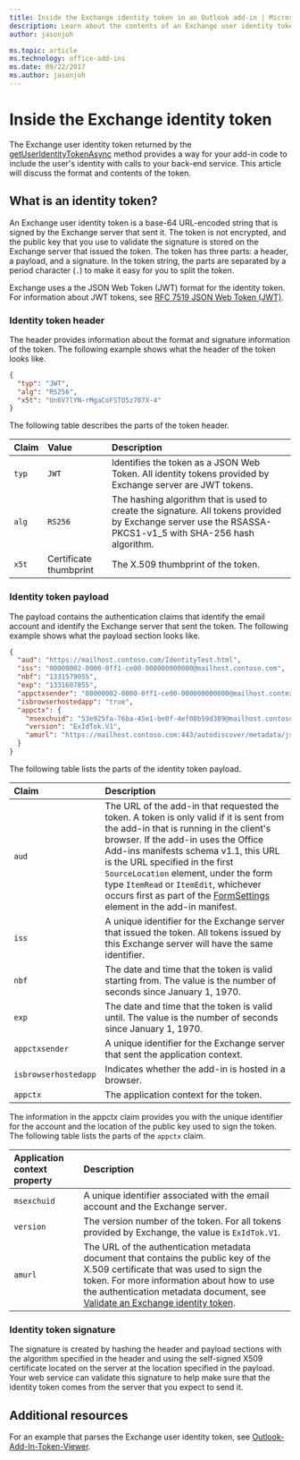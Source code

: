 ```yaml
---
title: Inside the Exchange identity token in an Outlook add-in | Microsoft Docs
description: Learn about the contents of an Exchange user identity token generated from an Outlook add-in.
author: jasonjoh

ms.topic: article
ms.technology: office-add-ins
ms.date: 09/22/2017
ms.author: jasonjoh
---
```


# Inside the Exchange identity token

The Exchange user identity token returned by the [getUserIdentityTokenAsync](https://dev.office.com/reference/add-ins/outlook/1.5/Office.context.mailbox?product=outlook) method provides a way for your add-in code to include the user's identity with calls to your back-end service. This article will discuss the format and contents of the token.

## What is an identity token?

An Exchange user identity token is a base-64 URL-encoded string that is signed by the Exchange server that sent it. The token is not encrypted, and the public key that you use to validate the signature is stored on the Exchange server that issued the token. The token has three parts: a header, a payload, and a signature. In the token string, the parts are separated by a period character (`.`) to make it easy for you to split the token.

Exchange uses a the JSON Web Token (JWT) format for the identity token. For information about JWT tokens, see [RFC 7519 JSON Web Token (JWT)](https://www.rfc-editor.org/rfc/rfc7519.txt).

### Identity token header

The header provides information about the format and signature information of the token. The following example shows what the header of the token looks like.

```JSON
{
  "typ": "JWT",
  "alg": "RS256",
  "x5t": "Un6V7lYN-rMgaCoFSTO5z707X-4"
}
```

The following table describes the parts of the token header.

| Claim | Value | Description |
|:-----|:-----|:-----|
| `typ` | `JWT` | Identifies the token as a JSON Web Token. All identity tokens provided by Exchange server are JWT tokens. |
| `alg` | `RS256` | The hashing algorithm that is used to create the signature. All tokens provided by Exchange server use the RSASSA-PKCS1-v1_5 with SHA-256 hash algorithm. |
| `x5t` | Certificate thumbprint | The X.509 thumbprint of the token. |

### Identity token payload

The payload contains the authentication claims that identify the email account and identify the Exchange server that sent the token. The following example shows what the payload section looks like.

```JSON
{ 
  "aud": "https://mailhost.contoso.com/IdentityTest.html", 
  "iss": "00000002-0000-0ff1-ce00-000000000000@mailhost.contoso.com", 
  "nbf": "1331579055", 
  "exp": "1331607855", 
  "appctxsender": "00000002-0000-0ff1-ce00-000000000000@mailhost.context.com",
  "isbrowserhostedapp": "true",
  "appctx": { 
    "msexchuid": "53e925fa-76ba-45e1-be0f-4ef08b59d389@mailhost.contoso.com",
    "version": "ExIdTok.V1",
    "amurl": "https://mailhost.contoso.com:443/autodiscover/metadata/json/1"
  } 
}
```

The following table lists the parts of the identity token payload.

| Claim | Description |
|:-----|:-----|
| `aud` | The URL of the add-in that requested the token. A token is only valid if it is sent from the add-in that is running in the client's browser. If the add-in uses the Office Add-ins manifests schema v1.1, this URL is the URL specified in the first `SourceLocation` element, under the form type `ItemRead` or `ItemEdit`, whichever occurs first as part of the [FormSettings](https://dev.office.com/reference/add-ins/manifest/formsettings?product=outlook&version=v1.5) element in the add-in manifest. |
| `iss` | A unique identifier for the Exchange server that issued the token. All tokens issued by this Exchange server will have the same identifier. |
| `nbf` | The date and time that the token is valid starting from. The value is the number of seconds since January 1, 1970. |
| `exp` | The date and time that the token is valid until. The value is the number of seconds since January 1, 1970. |
| `appctxsender` | A unique identifier for the Exchange server that sent the application context. |
| `isbrowserhostedapp` | Indicates whether the add-in is hosted in a browser. |
| `appctx` | The application context for the token. |

The information in the appctx claim provides you with the unique identifier for the account and the location of the public key used to sign the token. The following table lists the parts of the `appctx` claim.

| Application context property | Description |
|:-----|:-----|
| `msexchuid` | A unique identifier associated with the email account and the Exchange server. |
| `version` | The version number of the token. For all tokens provided by Exchange, the value is `ExIdTok.V1`. |
| `amurl` | The URL of the authentication metadata document that contains the public key of the X.509 certificate that was used to sign the token. For more information about how to use the authentication metadata document, see [Validate an Exchange identity token](validate-an-identity-token.md). |

### Identity token signature

The signature is created by hashing the header and payload sections with the algorithm specified in the header and using the self-signed X509 certificate located on the server at the location specified in the payload. Your web service can validate this signature to help make sure that the identity token comes from the server that you expect to send it.

## Additional resources

For an example that parses the Exchange user identity token, see [Outlook-Add-In-Token-Viewer](https://github.com/OfficeDev/Outlook-Add-In-Token-Viewer).